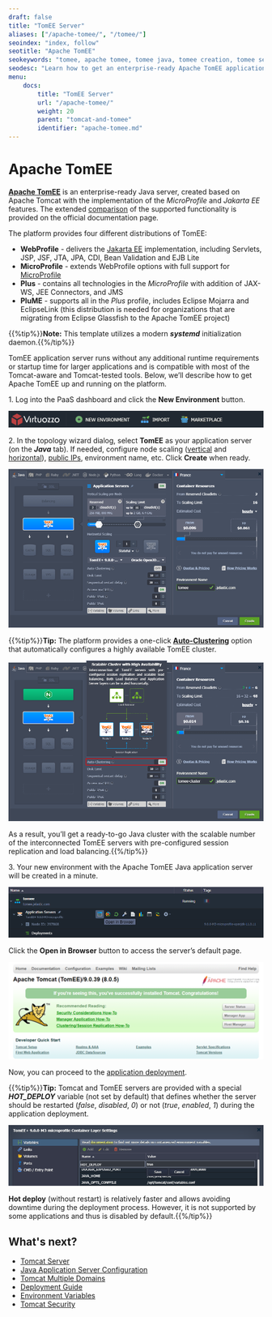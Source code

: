 ```yaml
---
draft: false
title: "TomEE Server"
aliases: ["/apache-tomee/", "/tomee/"]
seoindex: "index, follow"
seotitle: "Apache TomEE"
seokeywords: "tomee, apache tomee, tomee java, tomee creation, tomee server, java application server, java hosting, create tomee, tomee java server, install tomee java, apache tomee server, tomee application server, java tomee server, java tomee installation"
seodesc: "Learn how to get an enterprise-ready Apache TomEE application server for Java hosting in the cloud. Create a new environment with WebProfile, MicroProfile, Plus, or PluME distribution of TomEE on the platform."
menu:
    docs:
        title: "TomEE Server"
        url: "/apache-tomee/"
        weight: 20
        parent: "tomcat-and-tomee"
        identifier: "apache-tomee.md"
---
```


# Apache TomEE

**[Apache TomEE](https://tomee.apache.org/index.html)** is an enterprise-ready Java server, created based on Apache Tomcat with the implementation of the *MicroProfile* and *Jakarta EE* features. The extended [comparison](https://tomee.apache.org/comparison.html) of the supported functionality is provided on the official documentation page.

The platform provides four different distributions of TomEE:

- **WebProfile** - delivers the [Jakarta EE](https://tomee.apache.org/jakartaee-9.0/javadoc/) implementation, including Servlets, JSP, JSF, JTA, JPA, CDI, Bean Validation and EJB Lite
- **MicroProfile** - extends WebProfile options with full support for [MicroProfile](https://tomee.apache.org/microprofile-2.0/javadoc/)
- **Plus** - contains all technologies in the *MicroProfile* with addition of JAX-WS, JEE Connectors, and JMS
- **PluME** - supports all in the *Plus* profile, includes Eclipse Mojarra and EclipseLink (this distribution is needed for organizations that are migrating from Eclipse Glassfish to the Apache TomEE project)

{{%tip%}}**Note:** This template utilizes a modern ***systemd*** initialization daemon.{{%/tip%}}

TomEE application server runs without any additional runtime requirements or startup time for larger applications and is compatible with most of the Tomcat-aware and Tomcat-tested tools. Below, we’ll describe how to get Apache TomEE up and running on the platform.

1\. Log into the PaaS dashboard and click the **New Environment** button.

![new environment button](01-new-environment.png)

2\. In the topology wizard dialog, select **TomEE** as your application server (on the ***Java*** tab). If needed, configure node scaling ([vertical](/automatic-vertical-scaling/) and [horizontal](/horizontal-scaling/)), [public IPs](/public-ip/), environment name, etc. Click **Create** when ready.

![TomEE envronment topology wizard](02-tomee-envronment-topology-wizard.png)

{{%tip%}}**Tip:** The platform provides a one-click **[Auto-Clustering](/auto-clustering/)** option that automatically configures a highly available TomEE cluster.

![TomEE auto-clustering](03-tomee-auto-clustering.png)

As a result, you’ll get a ready-to-go Java cluster with the scalable number of the interconnected TomEE servers with pre-configured session replication and load balancing.{{%/tip%}}

3\. Your new environment with the Apache TomEE Java application server will be created in a minute.

![open TomEE in browser](04-open-tomee-in-browser.png)

Click the **Open in Browser** button to access the server’s default page.

![Apache TomEE home page](05-apache-tomee-home-page.png)

Now, you can proceed to the [application deployment](/deployment-guide/).

{{%tip%}}**Tip:** Tomcat and TomEE servers are provided with a special ***HOT_DEPLOY*** variable (not set by default) that defines whether the server should be restarted (*false*, *disabled*, *0*) or not (*true*, *enabled*, *1*) during the application deployment.

![TomEE hot deploy variable](06-tomee-hot-deploy-variable.png)

**Hot deploy** (without restart) is relatively faster and allows avoiding downtime during the deployment process. However, it is not supported by some applications and thus is disabled by default.{{%/tip%}}


## What's next?

* [Tomcat Server](/tomcat/)
* [Java Application Server Configuration](/java-application-server-config/)
* [Tomcat Multiple Domains](/multiple-domains-tomcat-server/)
* [Deployment Guide](/deployment-guide/)
* [Environment Variables](/environment-variables/)
* [Tomcat Security](/tomcat-security/)